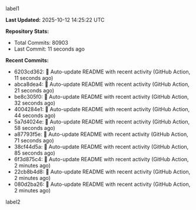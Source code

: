
label1 
<!-- ACTIVITY_START -->
**Last Updated:** 2025-10-12 14:25:22 UTC

**Repository Stats:**
- Total Commits: 80903
- Last Commit: 11 seconds ago

**Recent Commits:**
- 6203cd362: 🤖 Auto-update README with recent activity (GitHub Action, 11 seconds ago)
- abca8dea4: 🤖 Auto-update README with recent activity (GitHub Action, 21 seconds ago)
- be8c305f0: 🤖 Auto-update README with recent activity (GitHub Action, 32 seconds ago)
- 4004284e1: 🤖 Auto-update README with recent activity (GitHub Action, 44 seconds ago)
- 5a7d4024e: 🤖 Auto-update README with recent activity (GitHub Action, 58 seconds ago)
- a87793f5e: 🤖 Auto-update README with recent activity (GitHub Action, 71 seconds ago)
- 38cf44d5a: 🤖 Auto-update README with recent activity (GitHub Action, 85 seconds ago)
- 6f3d875c4: 🤖 Auto-update README with recent activity (GitHub Action, 2 minutes ago)
- 22cb8b4d8: 🤖 Auto-update README with recent activity (GitHub Action, 2 minutes ago)
- 080d2ba26: 🤖 Auto-update README with recent activity (GitHub Action, 2 minutes ago)
<!-- ACTIVITY_END -->

label2
